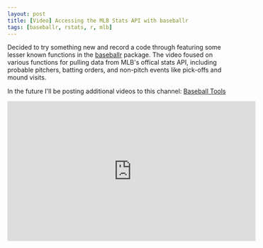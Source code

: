 ```yaml
---
layout: post
title: [Video] Accessing the MLB Stats API with baseballr
tags: [baseballr, rstats, r, mlb]
---
```


Decided to try something new and record a code through featuring some lesser known functions in the [baseballr](https://billpetti.github.io/baseballr/) package. The video foused on various functions for pulling data from MLB's offical stats API, including probable pitchers, batting orders, and non-pitch events like pick-offs and mound visits.

In the future I'll be posting additional videos to this channel: [Baseball Tools](https://www.youtube.com/channel/UCgdFDX6kjl14UaC6ak1ylJA)

<iframe width="560" height="315" src="https://www.youtube.com/embed/R_fdMGz7mZg" frameborder="0" allow="accelerometer; autoplay; clipboard-write; encrypted-media; gyroscope; picture-in-picture" allowfullscreen></iframe>